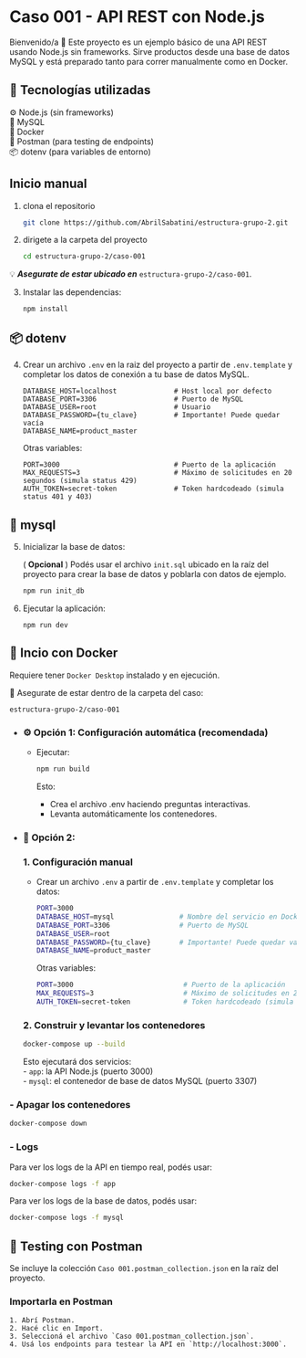 
# Caso 001 - API REST con Node.js

Bienvenido/a 👋
Este proyecto es un ejemplo básico de una API REST usando Node.js sin frameworks.
Sirve productos desde una base de datos MySQL y está preparado tanto para correr manualmente como en Docker.
               
## 🧰 Tecnologías utilizadas
⚙️ Node.js (sin frameworks)  
🐬 MySQL  
🐳 Docker  
🧪 Postman (para testing de endpoints)  
📦 dotenv (para variables de entorno)  

## Inicio manual
1. clona el repositorio 
    ```bash
    git clone https://github.com/AbrilSabatini/estructura-grupo-2.git 
    ```
2. dirigete a la carpeta del proyecto   
    
    ```bash
    cd estructura-grupo-2/caso-001
    ```
💡 ***Asegurate de estar ubicado en*** `estructura-grupo-2/caso-001`.  

3. Instalar las dependencias:

    ```
    npm install
    ```
## 📦 dotenv
4. Crear un archivo `.env` en la raiz del proyecto a partir de `.env.template` y completar los datos de conexión a tu base de datos MySQL.
    ``` .env
   DATABASE_HOST=localhost              # Host local por defecto
   DATABASE_PORT=3306                   # Puerto de MySQL 
   DATABASE_USER=root                   # Usuario 
   DATABASE_PASSWORD={tu_clave}         # Importante! Puede quedar vacía   
   DATABASE_NAME=product_master       
   ```

   Otras variables:
   ``` .env
   PORT=3000                            # Puerto de la aplicación
   MAX_REQUESTS=3                       # Máximo de solicitudes en 20 segundos (simula status 429)
   AUTH_TOKEN=secret-token              # Token hardcodeado (simula status 401 y 403)
   ```
## 🐬 mysql
5. Inicializar la base de datos:

    ( **Opcional** ) Podés usar el archivo `init.sql` ubicado en la raíz del proyecto para crear la base de datos y poblarla con datos de ejemplo.  
    ```bash
    npm run init_db 
    ```
6. Ejecutar la aplicación:

    ```
    npm run dev
    ```
    
## 🐳 Incio con Docker
Requiere tener `Docker Desktop` instalado y en ejecución.  
  
📁 Asegurate de estar dentro de la carpeta del caso:

    estructura-grupo-2/caso-001
    
- ### ⚙️ Opción 1: Configuración automática (recomendada)   

    - Ejecutar: 
    
       ```bash
       npm run build
       ```
       Esto:  
        - Crea el archivo .env haciendo preguntas interactivas.  
        - Levanta automáticamente los contenedores.   
- ### 📝 Opción 2: 
    ### 1. Configuración manual
   
    - Crear un archivo `.env` a partir de `.env.template` y completar los datos:  
        ```bash
        PORT=3000
        DATABASE_HOST=mysql                # Nombre del servicio en Docker
        DATABASE_PORT=3306                 # Puerto de MySQL 
        DATABASE_USER=root                 
        DATABASE_PASSWORD={tu_clave}       # Importante! Puede quedar vacía  
        DATABASE_NAME=product_master       
        ```

        Otras variables:
        ```bash
        PORT=3000                           # Puerto de la aplicación
        MAX_REQUESTS=3                      # Máximo de solicitudes en 20 segundos (simula status 429). 
        AUTH_TOKEN=secret-token             # Token hardcodeado (simula status 401 y 403)
        ```
    ### 2. Construir y levantar los contenedores 
    ```bash
    docker-compose up --build
    ```
    Esto ejecutará dos servicios:  
         - `app`: la API Node.js (puerto 3000)  
         - `mysql`: el contenedor de base de datos MySQL (puerto 3307)  

### - Apagar los contenedores  
  ```bash
  docker-compose down
  ```

### - Logs  
Para ver los logs de la API en tiempo real, podés usar:
```bash
docker-compose logs -f app
```

Para ver los logs de la base de datos, podés usar:  
```bash
docker-compose logs -f mysql
```

## 🧪 Testing con Postman
Se incluye la colección `Caso 001.postman_collection.json` en la raíz del proyecto.

### Importarla en Postman
    1. Abrí Postman.  
    2. Hacé clic en Import.  
    3. Seleccioná el archivo `Caso 001.postman_collection.json`.  
    4. Usá los endpoints para testear la API en `http://localhost:3000`.  
